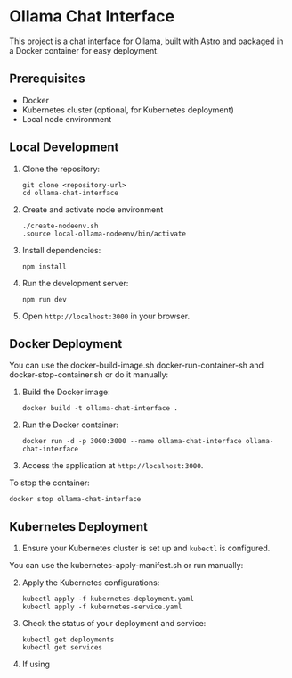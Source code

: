 # Ollama Chat Interface

This project is a chat interface for Ollama, built with Astro and packaged in a Docker container for easy deployment.

## Prerequisites

- Docker
- Kubernetes cluster (optional, for Kubernetes deployment)
- Local node environment

## Local Development

1. Clone the repository:
   ```
   git clone <repository-url>
   cd ollama-chat-interface
   ```
2. Create and activate node environment

   ```
   ./create-nodeenv.sh
   .source local-ollama-nodeenv/bin/activate    
    ```

2. Install dependencies:
   ```
   npm install
   ```

3. Run the development server:
   ```
   npm run dev
   ```

4. Open `http://localhost:3000` in your browser.

## Docker Deployment

You can use the docker-build-image.sh docker-run-container-sh and docker-stop-container.sh or do it manually:

1. Build the Docker image:
   ```
   docker build -t ollama-chat-interface .
   ```

2. Run the Docker container:
   ```
   docker run -d -p 3000:3000 --name ollama-chat-interface ollama-chat-interface
   ```

3. Access the application at `http://localhost:3000`.

To stop the container:
```
docker stop ollama-chat-interface
```

## Kubernetes Deployment

1. Ensure your Kubernetes cluster is set up and `kubectl` is configured.

You can use the kubernetes-apply-manifest.sh or run manually:

2. Apply the Kubernetes configurations:
   ```
   kubectl apply -f kubernetes-deployment.yaml
   kubectl apply -f kubernetes-service.yaml
   ```

3. Check the status of your deployment and service:
   ```
   kubectl get deployments
   kubectl get services
   ```

4. If using
